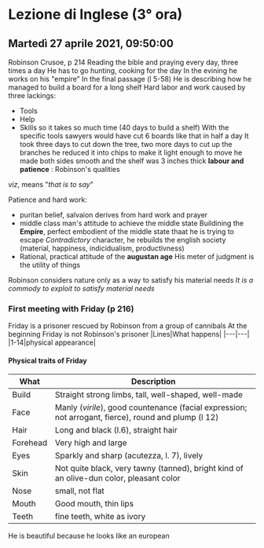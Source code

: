 # Lezione di Inglese (3° ora)
## Martedì 27 aprile 2021, 09:50:00 

Robinson Crusoe, p 214
Reading the bible and praying every day, three times a day
He has to go hunting, cooking for the day
In the evining he works on his "empire"
In the final passage (l 5-58)
He is describing how he managed to build a board for a long shelf
Hard labor and work caused by three lackings:
* Tools
* Help
* Skills
so it takes so much time (40 days to build a shelf)
With the specific tools sawyers would have cut 6 boards like that in half a day
It took three days to cut down the tree, two more days to cut up the branches 
he reduced it into chips to make it light enough to move
he made both sides smooth and the shelf was 3 inches thick
**labour and patience** : Robinson's qualities


*viz*, means "*that is to say*"


Patience and hard work:
* puritan belief, salvaion derives from hard work and prayer
* middle class man's attitude to achieve the middle state
Buildining the **Empire**, perfect embodient of the middle state thaat he is trying to escape
*Contradictory* character, he rebuilds the english society (material, happiness, indicidualism, productivness)
* Rational, practical attitude of the **augustan age**
His meter of judgment is the utility of things

Robinson considers nature only as a way to satisfy his material needs
*It is a commody to exploit to satisfy material needs*

### First meeting with Friday (p 216)
Friday is a prisoner rescued by Robinson from a group of cannibals
At the beginning Friday is not Robinson's prisoner
|Lines|What happens|
|---|---|
|1-14|physical appearance|

#### Physical traits of Friday
|What|Description|
|---|---|
|Build|Straight strong limbs, tall, well-shaped, well-made|
|Face|Manly (*virile*), good countenance (facial expression; not arrogant, fierce), round and plump (l 12)|
|Hair|Long and black (l.6), straight hair|
|Forehead|Very high and large|
|Eyes|Sparkly and sharp (acutezza, l. 7), lively|
|Skin|Not quite black, very tawny (tanned), bright kind of an olive-dun color, pleasant color|
|Nose|small, not flat|
|Mouth|Good mouth, thin lips |
|Teeth|fine teeth, white as ivory|


He is beautiful because he looks like an european
